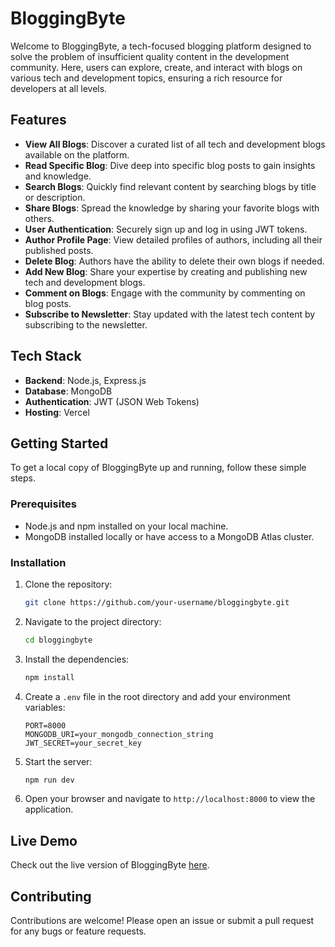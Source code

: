 # BloggingByte

Welcome to BloggingByte, a tech-focused blogging platform designed to solve the problem of insufficient quality content in the development community. Here, users can explore, create, and interact with blogs on various tech and development topics, ensuring a rich resource for developers at all levels.

## Features

- **View All Blogs**: Discover a curated list of all tech and development blogs available on the platform.
- **Read Specific Blog**: Dive deep into specific blog posts to gain insights and knowledge.
- **Search Blogs**: Quickly find relevant content by searching blogs by title or description.
- **Share Blogs**: Spread the knowledge by sharing your favorite blogs with others.
- **User Authentication**: Securely sign up and log in using JWT tokens.
- **Author Profile Page**: View detailed profiles of authors, including all their published posts.
- **Delete Blog**: Authors have the ability to delete their own blogs if needed.
- **Add New Blog**: Share your expertise by creating and publishing new tech and development blogs.
- **Comment on Blogs**: Engage with the community by commenting on blog posts.
- **Subscribe to Newsletter**: Stay updated with the latest tech content by subscribing to the newsletter.

## Tech Stack

- **Backend**: Node.js, Express.js
- **Database**: MongoDB
- **Authentication**: JWT (JSON Web Tokens)
- **Hosting**: Vercel

## Getting Started

To get a local copy of BloggingByte up and running, follow these simple steps.

### Prerequisites

- Node.js and npm installed on your local machine.
- MongoDB installed locally or have access to a MongoDB Atlas cluster.

### Installation

1. Clone the repository:
    ```bash
    git clone https://github.com/your-username/bloggingbyte.git
    ```
2. Navigate to the project directory:
    ```bash
    cd bloggingbyte
    ```
3. Install the dependencies:
    ```bash
    npm install
    ```
4. Create a `.env` file in the root directory and add your environment variables:
    ```env
    PORT=8000
    MONGODB_URI=your_mongodb_connection_string
    JWT_SECRET=your_secret_key
    ```
5. Start the server:
    ```bash
    npm run dev
    ```

6. Open your browser and navigate to `http://localhost:8000` to view the application.

## Live Demo

Check out the live version of BloggingByte [here](http://bloggingbyte.ap-south-1.elasticbeanstalk.com/).

## Contributing

Contributions are welcome! Please open an issue or submit a pull request for any bugs or feature requests.
